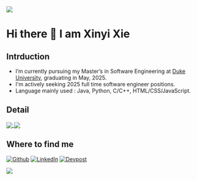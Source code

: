 <!--<img align="center" src="https://github.com/xxyen/xxyen/blob/main/header.png" />-->
<img align="center" src="https://capsule-render.vercel.app/api?type=waving&height=300&color=gradient&text=Hi,%20%20I'm%20Xinyi&customColorList=2" />

# Hi there 👋 I am Xinyi Xie

## Intrduction

-  I’m currently pursuing my Master’s in Software Engineering at [Duke University](https://duke.edu/), graduating in May, 2025.
- I'm actively seeking 2025 full time software engineer positions.
- Language mainly used : Java, Python, C/C++, HTML/CSS/JavaScript.


## Detail

<a href="https://github.com/xxyen">
  <img align="center" src="https://github-readme-stats.vercel.app/api?username=xxyen&show_icons=true&theme=blueberry" />
</a>
<a href="https://github.com/xxyen">
  <img align="center" src="https://github-readme-stats.vercel.app/api/top-langs/?username=xxyen&layout=compact&theme=blueberry&langs_count=8" />
</a>

<!-- &hide=javascript,html -->

## Where to find me
<p><a href="https://github.com/xxyen" target="_blank"><img alt="Github" src="https://img.shields.io/badge/GitHub-%2312100E.svg?&style=for-the-badge&logo=Github&logoColor=white" /></a> 
  <a href="https://www.linkedin.com/in/xinyixie23" target="_blank"><img alt="LinkedIn" src="https://img.shields.io/badge/linkedin-%230077B5.svg?&style=for-the-badge&logo=linkedin&logoColor=white" /></a> 
   <a href="https://devpost.com/xxyen" target="_blank"><img alt="Devpost" src="https://img.shields.io/badge/Devpost-003E54?style=for-the-badge&logo=Devpost&logoColor=white" /></a> 
</p>

<img align = "center" src = "https://capsule-render.vercel.app/api?type=waving&height=100&color=gradient&section=footer&customColorList=2"/>
